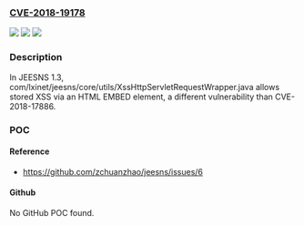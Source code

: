 ### [CVE-2018-19178](https://cve.mitre.org/cgi-bin/cvename.cgi?name=CVE-2018-19178)
![](https://img.shields.io/static/v1?label=Product&message=n%2Fa&color=blue)
![](https://img.shields.io/static/v1?label=Version&message=n%2Fa&color=blue)
![](https://img.shields.io/static/v1?label=Vulnerability&message=n%2Fa&color=brighgreen)

### Description

In JEESNS 1.3, com/lxinet/jeesns/core/utils/XssHttpServletRequestWrapper.java allows stored XSS via an HTML EMBED element, a different vulnerability than CVE-2018-17886.

### POC

#### Reference
- https://github.com/zchuanzhao/jeesns/issues/6

#### Github
No GitHub POC found.


